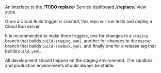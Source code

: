 An interface to the /**TODO replace**/ Service dashboard /**/replace**/ view store.

Once a Cloud Build trigger is created, this repo will run tests and deploy a Cloud Run server.

It is recommended to make three triggers, one for changes to a `staging` branch that builds `build-staging.yaml`, another for changes to the `master` branch that builds `build-sandbox.yaml`, and finally one for a release tag that builds `build.yaml`.

All development should happen on the staging environment. The sandbox and production environments should always be stable.
